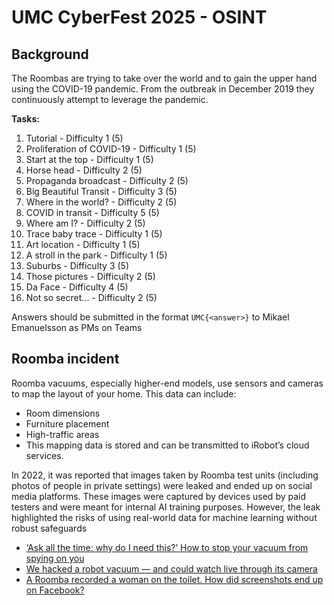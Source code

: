 # UMC CyberFest 2025 - OSINT

## Background

The Roombas are trying to take over the world and to gain the upper hand using
the COVID-19 pandemic. From the outbreak in December 2019 they continuously
attempt to leverage the pandemic.

__Tasks:__

1) Tutorial - Difficulty 1 (5)
2) Proliferation of COVID-19 - Difficulty 1 (5)
3) Start at the top - Difficulty 1 (5)
4) Horse head - Difficulty 2 (5)
5) Propaganda broadcast - Difficulty 2 (5)
6) Big Beautiful Transit - Difficulty 3 (5)
7) Where in the world? - Difficulty 2 (5)
8) COVID in transit - Difficulty 5 (5)
9) Where am I? - Difficulty 2 (5)
10) Trace baby trace - Difficulty 1 (5)
11) Art location - Difficulty 1 (5)
12) A stroll in the park - Difficulty 1 (5)
13) Suburbs - Difficulty 3 (5)
14) Those pictures - Difficulty 2 (5)
15) Da Face - Difficulty 4 (5) 
100) Not so secret... - Difficulty 2 (5)

Answers should be submitted in the format `UMC{<answer>}` to Mikael Emanuelsson
as PMs on Teams

## Roomba incident

Roomba vacuums, especially higher-end models, use sensors and cameras to map
the layout of your home. This data can include:

* Room dimensions
* Furniture placement
* High-traffic areas
* This mapping data is stored and can be transmitted to iRobot’s cloud
services.

In 2022, it was reported that images taken by Roomba test units (including
photos of people in private settings) were leaked and ended up on social media
platforms. These images were captured by devices used by paid testers and were
meant for internal AI training purposes. However, the leak highlighted the
risks of using real-world data for machine learning without robust safeguards

* [‘Ask all the time: why do I need this?’ How to stop your vacuum from spying on you](https://www.theguardian.com/technology/2022/aug/16/ask-all-the-time-why-do-i-need-this-how-to-stop-your-vacuum-from-spying-on-you)
* [We hacked a robot vacuum — and could watch live through its camera](https://www.abc.net.au/news/2024-10-04/robot-vacuum-hacked-photos-camera-audio/104414020)
* [A Roomba recorded a woman on the toilet. How did screenshots end up on Facebook?](https://www.technologyreview.com/2022/12/19/1065306/roomba-irobot-robot-vacuums-artificial-intelligence-training-data-privacy/)
